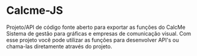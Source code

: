 # Calcme-JS
Projeto/API de código fonte aberto para exportar as funções do CalcMe Sistema de gestão para gráficas e empresas de comunicação visual. 
Com esse projeto você pode utilizar as funções para desenvolver API's ou chama-las diretamente através do projeto.
